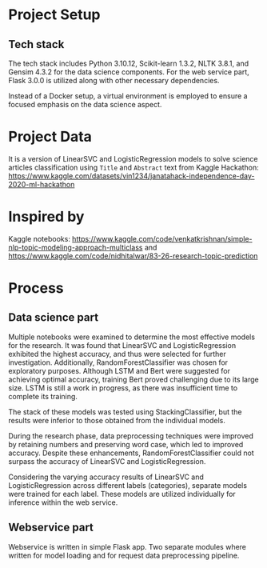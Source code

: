# Project Setup
## Tech stack
The tech stack includes Python 3.10.12, Scikit-learn 1.3.2, NLTK 3.8.1, and Gensim 4.3.2 for the data science components. For the web service part, Flask 3.0.0 is utilized along with other necessary dependencies.

Instead of a Docker setup, a virtual environment is employed to ensure a focused emphasis on the data science aspect.

# Project Data
It is a version of LinearSVC and LogisticRegression models to solve science articles classification using `Title` and `Abstract` text from Kaggle Hackathon: https://www.kaggle.com/datasets/vin1234/janatahack-independence-day-2020-ml-hackathon

# Inspired by
Kaggle notebooks: https://www.kaggle.com/code/venkatkrishnan/simple-nlp-topic-modeling-approach-multiclass
and https://www.kaggle.com/code/nidhitalwar/83-26-research-topic-prediction

# Process

## Data science part
Multiple notebooks were examined to determine the most effective models for the research. It was found that LinearSVC and LogisticRegression exhibited the highest accuracy, and thus were selected for further investigation. Additionally, RandomForestClassifier was chosen for exploratory purposes. Although LSTM and Bert were suggested for achieving optimal accuracy, training Bert proved challenging due to its large size. LSTM is still a work in progress, as there was insufficient time to complete its training.

The stack of these models was tested using StackingClassifier, but the results were inferior to those obtained from the individual models.

During the research phase, data preprocessing techniques were improved by retaining numbers and preserving word case, which led to improved accuracy. Despite these enhancements, RandomForestClassifier could not surpass the accuracy of LinearSVC and LogisticRegression. 

Considering the varying accuracy results of LinearSVC and LogisticRegression across different labels (categories), separate models were trained for each label. These models are utilized individually for inference within the web service.

## Webservice part
Webservice is written in simple Flask app. Two separate modules where written for model loading and for request data preprocessing pipeline.